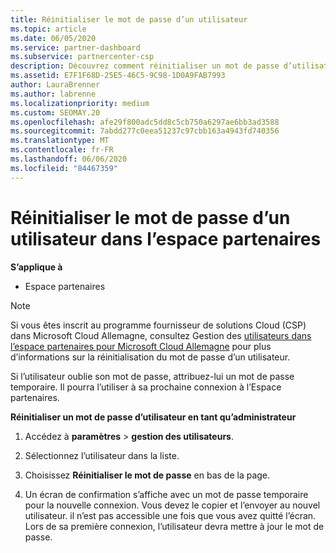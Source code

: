 ```yaml
---
title: Réinitialiser le mot de passe d’un utilisateur
ms.topic: article
ms.date: 06/05/2020
ms.service: partner-dashboard
ms.subservice: partnercenter-csp
description: Découvrez comment réinitialiser un mot de passe d’utilisateur dans l’espace partenaires. Les utilisateurs recevront un mot de passe temporaire la prochaine fois qu’ils se connecteront à l’espace partenaires.
ms.assetid: E7F1F68D-25E5-46C5-9C98-1D0A9FAB7993
author: LauraBrenner
ms.author: labrenne
ms.localizationpriority: medium
ms.custom: SEOMAY.20
ms.openlocfilehash: afe29f800adc5dd8c5cb750a6297ae6bb3ad3588
ms.sourcegitcommit: 7abdd277c0eea51237c97cbb163a4943fd740356
ms.translationtype: MT
ms.contentlocale: fr-FR
ms.lasthandoff: 06/06/2020
ms.locfileid: "84467359"
---
```

# <a name="reset-a-users-password-in-partner-center"></a>Réinitialiser le mot de passe d’un utilisateur dans l’espace partenaires

**S’applique à**

- Espace partenaires

> [!NOTE]  
> Si vous êtes inscrit au programme fournisseur de solutions Cloud (CSP) dans Microsoft Cloud Allemagne, consultez Gestion des [utilisateurs dans l’espace partenaires pour Microsoft Cloud Allemagne](user-management-in-partner-center-for-microsoft-cloud-germany.md) pour plus d’informations sur la réinitialisation du mot de passe d’un utilisateur.

Si l’utilisateur oublie son mot de passe, attribuez-lui un mot de passe temporaire. Il pourra l’utiliser à sa prochaine connexion à l’Espace partenaires.

**Réinitialiser un mot de passe d’utilisateur en tant qu’administrateur**

1. Accédez à **paramètres** &gt; **gestion des utilisateurs**.

2. Sélectionnez l’utilisateur dans la liste.

3. Choisissez **Réinitialiser le mot de passe** en bas de la page.

4. Un écran de confirmation s’affiche avec un mot de passe temporaire pour la nouvelle connexion. Vous devez le copier et l’envoyer au nouvel utilisateur. il n’est pas accessible une fois que vous avez quitté l’écran. Lors de sa première connexion, l’utilisateur devra mettre à jour le mot de passe.

